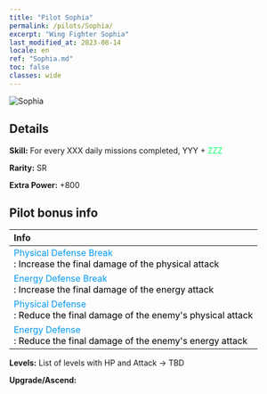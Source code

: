 ```yaml
---
title: "Pilot Sophia"
permalink: /pilots/Sophia/
excerpt: "Wing Fighter Sophia"
last_modified_at: 2023-08-14
locale: en
ref: "Sophia.md"
toc: false
classes: wide
---
```



 ![Sophia](/images/pilots/aviator_piece_5004.png)

## Details

 **Skill:** For every XXX daily missions completed, YYY + <span style="color: #03ff6b">ZZZ</span><br/><span style="color: #000000;"></span> 

 **Rarity:** SR 

 **Extra Power:** +800 

## Pilot bonus info

  |  Info |
  |:------|
  | <span style="color: #0099f2">Physical Defense Break</span><br/><span style="color: #000000;">: Increase the final damage of the physical attack</span> |
  | <span style="color: #0099f2">Energy Defense Break</span><br/><span style="color: #000000;">: Increase the final damage of the energy attack</span> |
  | <span style="color: #0099f2">Physical Defense</span><br/><span style="color: #000000;">: Reduce the final damage of the enemy's physical attack</span> |
  | <span style="color: #0099f2">Energy Defense</span><br/><span style="color: #000000;">: Reduce the final damage of the enemy's energy attack</span> |

 **Levels:**  List of levels with HP and Attack -> TBD

 **Upgrade/Ascend:**  


